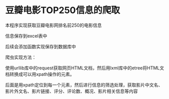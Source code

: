 # 豆瓣电影TOP250信息的爬取

本程序实现获取豆瓣电影网排名前250的电影信息

信息保存到excel表中

后续会添加函数实现保存到数据库中

爬虫实现方法：

​	使用urllib库中的request获取网页HTML文档，然后用lxml库中的etree将HTML文档转换成可以用xpath操作的元素。

​	后面是用xpath定位到每一个元素，然后进行信息的筛选处理，获取影片中文名、影片外文名、影片链接、评分、评论数、概况、影片相关信息等内容